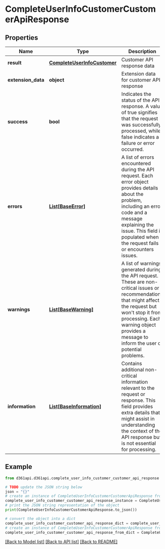 # CompleteUserInfoCustomerCustomerApiResponse


## Properties

Name | Type | Description | Notes
------------ | ------------- | ------------- | -------------
**result** | [**CompleteUserInfoCustomer**](CompleteUserInfoCustomer.md) | Customer API response data | [optional] 
**extension_data** | **object** | Extension data for customer API response | [optional] 
**success** | **bool** | Indicates the status of the API response. A value of true signifies that the request was successfully processed, while false indicates a failure or error occurred. | [optional] 
**errors** | [**List[BaseError]**](BaseError.md) | A list of errors encountered during the API request. Each error object provides details about the problem, including an error code and a message explaining the issue. This field is populated when the request fails or encounters issues. | [optional] 
**warnings** | [**List[BaseWarning]**](BaseWarning.md) | A list of warnings generated during the API request. These are non-critical issues or recommendations that might affect the request but won&#39;t stop it from processing. Each warning object provides a message to inform the user of potential problems. | [optional] 
**information** | [**List[BaseInformation]**](BaseInformation.md) | Contains additional non-critical information relevant to the request or response. This field provides extra details that might assist in understanding the context of the API response but is not essential for processing. | [optional] 

## Example

```python
from d361api.d361api.complete_user_info_customer_customer_api_response import CompleteUserInfoCustomerCustomerApiResponse

# TODO update the JSON string below
json = "{}"
# create an instance of CompleteUserInfoCustomerCustomerApiResponse from a JSON string
complete_user_info_customer_customer_api_response_instance = CompleteUserInfoCustomerCustomerApiResponse.from_json(json)
# print the JSON string representation of the object
print(CompleteUserInfoCustomerCustomerApiResponse.to_json())

# convert the object into a dict
complete_user_info_customer_customer_api_response_dict = complete_user_info_customer_customer_api_response_instance.to_dict()
# create an instance of CompleteUserInfoCustomerCustomerApiResponse from a dict
complete_user_info_customer_customer_api_response_from_dict = CompleteUserInfoCustomerCustomerApiResponse.from_dict(complete_user_info_customer_customer_api_response_dict)
```
[[Back to Model list]](../README.md#documentation-for-models) [[Back to API list]](../README.md#documentation-for-api-endpoints) [[Back to README]](../README.md)


